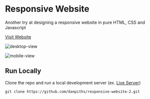 # Responsive Website

Another try at designing a responsive website in pure HTML, CSS and Javascript

[Visit Website](https://danpiths.github.io/responsive-website-2/)

![desktop-view](https://github.com/danpiths/responsive-website-2/assets/85949566/587a5154-caf0-4783-86af-c2325def2ac1)

![mobile-view](https://github.com/danpiths/responsive-website-2/assets/85949566/98f6f674-375f-487c-bbdc-109ac51f7a53)


## Run Locally

Clone the repo and run a local development server (ex. [Live Server](https://marketplace.visualstudio.com/items?itemName=ritwickdey.LiveServer))

```shell
git clone https://github.com/danpiths/responsive-website-2.git
```
